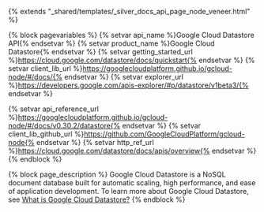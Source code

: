 {% extends "_shared/templates/_silver_docs_api_page_node_veneer.html" %}

{% block pagevariables %}
  {% setvar api_name %}Google Cloud Datastore API{% endsetvar %}
  {% setvar product_name %}Google Cloud Datastore{% endsetvar %}
  {% setvar getting_started_url %}https://cloud.google.com/datastore/docs/quickstart{% endsetvar %}
  {% setvar client_lib_url %}https://googlecloudplatform.github.io/gcloud-node/#/docs/{% endsetvar %}
  {% setvar explorer_url %}https://developers.google.com/apis-explorer/#p/datastore/v1beta3/{% endsetvar %}
  
  {% setvar api_reference_url %}https://googlecloudplatform.github.io/gcloud-node/#/docs/v0.30.2/datastore{% endsetvar %}
  {% setvar client_lib_github_url %}https://github.com/GoogleCloudPlatform/gcloud-node{% endsetvar %} 
  {% setvar http_ref_url %}https://cloud.google.com/datastore/docs/apis/overview{% endsetvar %}
{% endblock %}


{% block page_description %}
Google Cloud Datastore is a NoSQL document database built for automatic scaling, high performance, and ease of application development. To learn more about Google Cloud Datastore, see <a href="https://cloud.google.com/datastore/docs/concepts/overview">What is Google Cloud Datastore?</a>
{% endblock %}